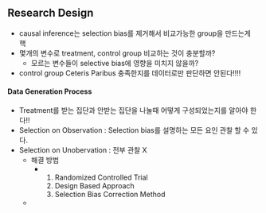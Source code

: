 ## Research Design
* causal inference는 selection bias를 제거해서 비교가능한 group을 만드는게 핵
* 몇개의 변수로 treatment, control group 비교하는 것이 충분할까?
  * 모르는 변수들이 selective bias에 영향을 미치지 않을까?
* control group Ceteris Paribus 충족한지를 데이터로만 판단하면 안된다!!!!

#### Data Generation Process
* Treatment를 받는 집단과 안받는 집단을 나눌때 어떻게 구성되었는지를 알아야 한다!!
* Selection on Observation : Selection bias를 설명하는 모든 요인 관찰 할 수 있다.
* Selection on Unobervation : 전부 관찰 X
  * 해결 방법
    * 1. Randomized Controlled Trial
      2. Design Based Approach
      3. Selection Bias Correction Method
  * 
